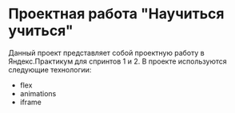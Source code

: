 # Проектная работа "Научиться учиться"

Данный проект представляет собой проектную работу в Яндекс.Практикум для спринтов 1 и 2.
В проекте используются следующие технологии:
- flex
- animations
- iframe
